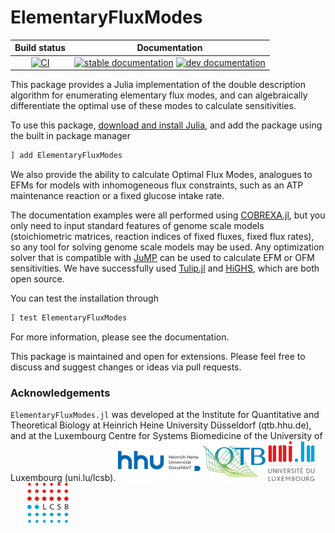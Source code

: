 # ElementaryFluxModes

| Build status | Documentation |
|:---:|:---:|
|[![CI](https://github.com/HettieC/ElementaryFluxModes.jl/actions/workflows/ci.yml/badge.svg)](https://github.com/HettieC/ElementaryFluxModes.jl/actions/workflows/ci.yml) | [![stable documentation](https://img.shields.io/badge/docs-stable-blue)](https://hettiec.github.io/ElementaryFluxModes.jl/stable) [![dev documentation](https://img.shields.io/badge/docs-dev-cyan)](https://hettiec.github.io/ElementaryFluxModes.jl/dev) | [![cov](https://<you>.github.io/<repo>/badges/coverage.svg)](https://github.com/<you>/<repo>/actions) |


This package provides a Julia implementation of the double description algorithm for enumerating elementary flux modes, and can algebraically differentiate the optimal use of these modes to calculate sensitivities.

To use this package, [download and install Julia](https://julialang.org/downloads/), and add the package using the built in package manager 
```julia
] add ElementaryFluxModes
``` 

We also provide the ability to calculate Optimal Flux Modes, analogues to EFMs for models with inhomogeneous flux constraints, such as an ATP maintenance reaction or a fixed glucose intake rate.

The documentation examples were all performed using [COBREXA.jl](https://github.com/LCSB-BioCore/COBREXA.jl), but you only need to input standard features of genome scale models (stoichiometric matrices, reaction indices of fixed fluxes, fixed flux rates), so any tool for solving genome scale models may be used. Any optimization solver that is compatible with [JuMP](https://jump.dev/) can be used to calculate EFM or OFM sensitivities. We have successfully used [Tulip.jl](https://github.com/ds4dm/Tulip.jl) and [HiGHS](https://github.com/jump-dev/HiGHS.jl), which are both open source.

You can test the installation through 
```julia
] test ElementaryFluxModes
```

For more information, please see the documentation.

This package is maintained and open for extensions. Please feel free to discuss and suggest changes or ideas via pull requests.

### Acknowledgements
`ElementaryFluxModes.jl` was developed at the Institute for Quantitative and Theoretical Biology at Heinrich Heine University Düsseldorf (qtb.hhu.de), and at the Luxembourg Centre for Systems Biomedicine of the University of Luxembourg (uni.lu/lcsb).
<img src="docs/src/assets/hhu.svg" alt="HHU logo" height="64px" style="height:64px; width:auto">   <img src="docs/src/assets/qtb.svg" alt="QTB logo" height="64px" style="height:64px; width:auto">   <img src="docs/src/assets/unilu.svg" alt="Uni.lu logo" height="64px">   <img src="docs/src/assets/lcsb.svg" alt="LCSB logo" height="64px">
